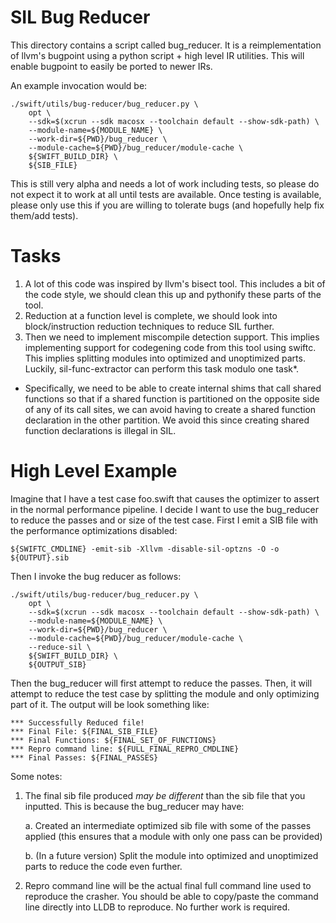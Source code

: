 
# SIL Bug Reducer

This directory contains a script called bug_reducer. It is a reimplementation of
llvm's bugpoint using a python script + high level IR utilities. This will
enable bugpoint to easily be ported to newer IRs.

An example invocation would be:

    ./swift/utils/bug-reducer/bug_reducer.py \
        opt \
        --sdk=$(xcrun --sdk macosx --toolchain default --show-sdk-path) \
        --module-name=${MODULE_NAME} \
        --work-dir=${PWD}/bug_reducer \
        --module-cache=${PWD}/bug_reducer/module-cache \
        ${SWIFT_BUILD_DIR} \
        ${SIB_FILE}

This is still very alpha and needs a lot of work including tests, so please do
not expect it to work at all until tests are available. Once testing is
available, please only use this if you are willing to tolerate bugs (and
hopefully help fix them/add tests).

# Tasks

1. A lot of this code was inspired by llvm's bisect tool. This includes a bit of
   the code style, we should clean this up and pythonify these parts of the
   tool.
2. Reduction at a function level is complete, we should look into block/instruction
   reduction techniques to reduce SIL further.
3. Then we need to implement miscompile detection support. This implies
   implementing support for codegening code from this tool using swiftc. This
   implies splitting modules into optimized and unoptimized parts. Luckily,
   sil-func-extractor can perform this task modulo one task*.

* Specifically, we need to be able to create internal shims that call shared
  functions so that if a shared function is partitioned on the opposite side of
  any of its call sites, we can avoid having to create a shared function
  declaration in the other partition. We avoid this since creating shared
  function declarations is illegal in SIL.

# High Level Example

Imagine that I have a test case foo.swift that causes the optimizer to assert in
the normal performance pipeline. I decide I want to use the bug_reducer to
reduce the passes and or size of the test case. First I emit a SIB file with the
performance optimizations disabled:

    ${SWIFTC_CMDLINE} -emit-sib -Xllvm -disable-sil-optzns -O -o ${OUTPUT}.sib

Then I invoke the bug reducer as follows:

    ./swift/utils/bug-reducer/bug_reducer.py \
        opt \
        --sdk=$(xcrun --sdk macosx --toolchain default --show-sdk-path) \
        --module-name=${MODULE_NAME} \
        --work-dir=${PWD}/bug_reducer \
        --module-cache=${PWD}/bug_reducer/module-cache \
        --reduce-sil \
        ${SWIFT_BUILD_DIR} \
        ${OUTPUT_SIB}

Then the bug_reducer will first attempt to reduce the passes. Then, it will
attempt to reduce the test case by splitting the module and only optimizing part
of it. The output will be look something like:

    *** Successfully Reduced file!
    *** Final File: ${FINAL_SIB_FILE}
    *** Final Functions: ${FINAL_SET_OF_FUNCTIONS}
    *** Repro command line: ${FULL_FINAL_REPRO_CMDLINE}
    *** Final Passes: ${FINAL_PASSES}

Some notes:

1. The final sib file produced _may be different_ than the sib file that you
inputted. This is because the bug_reducer may have:

    a. Created an intermediate optimized sib file with some of the passes applied
    (this ensures that a module with only one pass can be provided)

    b. (In a future version) Split the module into optimized and unoptimized parts
       to reduce the code even further.

2. Repro command line will be the actual final full command line used to
   reproduce the crasher. You should be able to copy/paste the command line
   directly into LLDB to reproduce. No further work is required.
